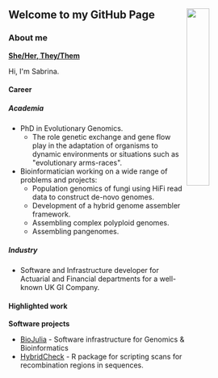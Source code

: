 ## <img src="./trans_biojulia2.svg" width="30%" align="right" /> Welcome to my GitHub Page

### About me

**[She/Her, They/Them](https://en.pronouns.page/@sabrinajward)**

Hi, I'm Sabrina.

#### Career
##### Academia
- PhD in Evolutionary Genomics.
    - The role genetic exchange and gene flow play in the adaptation of organisms to dynamic environments or situations such as "evolutionary arms-races".
- Bioinformatician working on a wide range of problems and projects:
    - Population genomics of fungi using HiFi read data to construct de-novo genomes.
    - Development of a hybrid genome assembler framework.
    - Assembling complex polyploid genomes.
    - Assembling pangenomes.

##### Industry
- Software and Infrastructure developer for Actuarial and Financial departments for a well-known UK GI Company.

#### Highlighted work

__Software projects__

- [BioJulia](https://github.com/BioJulia) - Software infrastructure for Genomics & Bioinformatics  
- [HybridCheck](https://github.com/vanOosterhoutLab/HybridCheck) - R package for scripting scans for recombination regions in sequences.
